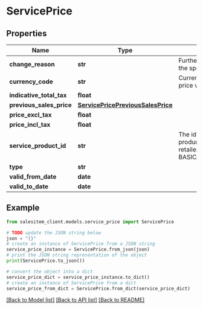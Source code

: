 # ServicePrice


## Properties

Name | Type | Description | Notes
------------ | ------------- | ------------- | -------------
**change_reason** | **str** | Further information about the specific price. | [optional] 
**currency_code** | **str** | Currency code for the price values | [optional] 
**indicative_total_tax** | **float** |  | [optional] 
**previous_sales_price** | [**ServicePricePreviousSalesPrice**](ServicePricePreviousSalesPrice.md) |  | [optional] 
**price_excl_tax** | **float** |  | [optional] 
**price_incl_tax** | **float** |  | [optional] 
**service_product_id** | **str** | The id of the service product as defined by the retailer (e.g. BASIC_KITCHEN_INSTALL). | [optional] 
**type** | **str** |  | [optional] 
**valid_from_date** | **date** |  | [optional] 
**valid_to_date** | **date** |  | [optional] 

## Example

```python
from salesitem_client.models.service_price import ServicePrice

# TODO update the JSON string below
json = "{}"
# create an instance of ServicePrice from a JSON string
service_price_instance = ServicePrice.from_json(json)
# print the JSON string representation of the object
print(ServicePrice.to_json())

# convert the object into a dict
service_price_dict = service_price_instance.to_dict()
# create an instance of ServicePrice from a dict
service_price_from_dict = ServicePrice.from_dict(service_price_dict)
```
[[Back to Model list]](../README.md#documentation-for-models) [[Back to API list]](../README.md#documentation-for-api-endpoints) [[Back to README]](../README.md)


